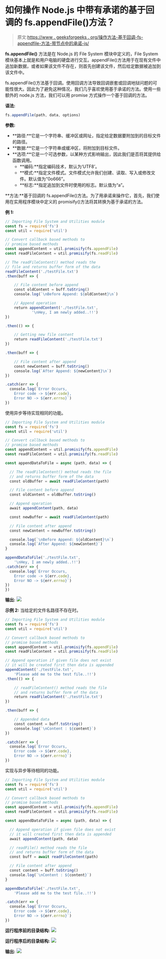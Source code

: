 # 如何操作 Node.js 中带有承诺的基于回调的 fs.appendFile()方法？

> 原文:[https://www . geeksforgeeks . org/操作方法-基于回调-fs-appendfile-方法-带节点中的承诺-js/](https://www.geeksforgeeks.org/how-to-operate-callback-based-fs-appendfile-method-with-promises-in-node-js/)

**fs.appendFile()** 方法是在 Node.js 的 File System 模块中定义的，File System 模块基本上就是和用户电脑的硬盘进行交互。appendFile()方法用于在现有文件中追加新数据，或者如果该文件不存在，则首先创建该文件，然后给定数据被追加到该文件中。

fs.appendFile()方法基于回调。使用回调方法导致回调嵌套或回调地狱问题的可能性很大。因此为了避免这种情况，我们几乎喜欢使用基于承诺的方法。使用一些额外的 node.js 方法，我们可以用 promise 方式操作一个基于回调的方法。

**语法:**

```js
fs.appendFile(path, data, options)
```

**参数:**

*   **路径:**它是一个字符串、缓冲区或网址，指定给定数据要附加到的目标文件的路径。
*   **数据:**它是一个字符串或缓冲区，将附加到目标文件。
*   **选项:**它是一个可选参数，以某种方式影响输出，因此我们是否将其提供给函数调用。
    *   **编码:**指定编码技术，默认为‘UTF8’。
    *   **模式:**指定文件模式。文件模式允许我们创建、读取、写入或修改文件。默认值为“0o666”。
    *   **标志:**指定追加到文件时使用的标志。默认值为“a”。

**方法:**基于回调的 fs.appendFile()方法。为了用承诺来操作它，首先，我们使用在实用程序模块中定义的 promisify()方法将其转换为基于承诺的方法。

**例 1:**

```js
// Importing File System and Utilities module
const fs = require('fs')
const util = require('util')

// Convert callback based methods to
// promise based methods
const appendContent = util.promisify(fs.appendFile)
const readFileContent = util.promisify(fs.readFile)

// The readFileContent() method reads the
// file and returns buffer form of the data 
readFileContent('./testFile.txt')
.then(buff => {

    // File content before append 
    const oldContent = buff.toString()
    console.log(`\nBefore Append: ${oldContent}\n`)

    // Append operation
    return appendContent('./testFile.txt', 
            '\nHey, I am newly added..!!')
})

.then(() => {

    // Getting new file content
    return readFileContent('./testFile.txt')
})

.then(buff => {

    // File content after append 
    const newContent = buff.toString()
    console.log(`After Append: ${newContent}\n`)
})

.catch(err => {
  console.log(`Error Occurs, 
    Error code -> ${err.code}, 
    Error NO -> ${err.errno}`)
})
```

使用异步等待实现相同的功能。

```js
// Importing File System and Utilities module
const fs = require('fs')
const util = require('util')

// Convert callback based methods to
// promise based methods
const appendContent = util.promisify(fs.appendFile)
const readFileContent = util.promisify(fs.readFile)

const appendDataToFile = async (path, data) => {

  // The readFileContent() method reads the file
  // and returns buffer form of the data 
  const oldBuffer = await readFileContent(path)

  // File content before append 
  const oldContent = oldBuffer.toString()

  // Append operation
  await appendContent(path, data)

  const newBuffer = await readFileContent(path)

  // File content after append 
  const newContent = newBuffer.toString()

  console.log(`\nBefore Append: ${oldContent}\n`)
  console.log(`After Append: ${newContent}`)
}

appendDataToFile('./testFile.txt', 
    '\nHey, I am newly added..!!')
.catch(err => {
  console.log(`Error Occurs, 
    Error code -> ${err.code}, 
    Error NO -> ${err.errno}`)
})
})
```

**输出:**
![](img/92312267445c7b346f87e06d1fb1d5e4.png)

**示例 2:** 当给定的文件名路径不存在时。

```js
// Importing File System and Utilities module
const fs = require('fs')
const util = require('util')

// Convert callback based methods to 
// promise based methods
const appendContent = util.promisify(fs.appendFile)
const readFileContent = util.promisify(fs.readFile)

// Append operation if given file does not exist
// it will be created first then data is appended
appendContent('./testFile.txt', 
    'Please add me to the test file..!!')
.then(() => {

    // readFileContent() method reads the file
    // and returns buffer form of the data 
    return readFileContent('./testFile.txt')
})

.then(buff => {

    // Appended data
    const content = buff.toString()
    console.log(`\nContent : ${content}`)
})

.catch(err => {
  console.log(`Error Occurs, 
    Error code -> ${err.code}, 
    Error NO -> ${err.errno}`)
})
```

实现与异步等待相同的功能。

```js
// Importing File System and Utilities module
const fs = require('fs')
const util = require('util')

// Convert callback based methods to 
// promise based methods
const appendContent = util.promisify(fs.appendFile)
const readFileContent = util.promisify(fs.readFile)

const appendDataToFile = async (path, data) => {

  // Append operation if given file does not exist
  // it will created first then data is appended
  await appendContent(path, data)

  // readFile() method reads the file
  // and returns buffer form of the data 
  const buff = await readFileContent(path)

  // File content after append 
  const content = buff.toString()
  console.log(`\nContent : ${content}`)
}

appendDataToFile('./testFile.txt', 
    'Please add me to the test file..!!')

.catch(err => {
  console.log(`Error Occurs, 
    Error code -> ${err.code}, 
    Error NO -> ${err.errno}`)
})
```

**运行程序前的目录结构:**
![](img/67b6f902f1ce1742b3fafc8bcf01b07c.png)

**运行程序后的目录结构:**
![](img/98710402902173ddb5280275b5a8b04a.png)

**输出:**
![](img/764d4e20f5d6f686c96948a67a228ef4.png)